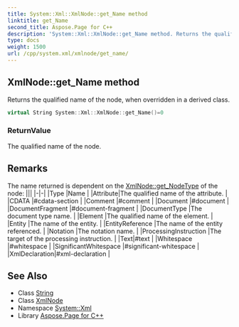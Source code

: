 ```yaml
---
title: System::Xml::XmlNode::get_Name method
linktitle: get_Name
second_title: Aspose.Page for C++
description: 'System::Xml::XmlNode::get_Name method. Returns the qualified name of the node, when overridden in a derived class in C++.'
type: docs
weight: 1500
url: /cpp/system.xml/xmlnode/get_name/
---
```

## XmlNode::get_Name method


Returns the qualified name of the node, when overridden in a derived class.

```cpp
virtual String System::Xml::XmlNode::get_Name()=0
```


### ReturnValue

The qualified name of the node.
## Remarks



The name returned is dependent on the [XmlNode::get_NodeType](../get_nodetype/) of the node: |||
|-|-|
|Type |Name |
|Attribute|The qualified name of the attribute. |
|CDATA |#cdata-section |
|Comment |#comment |
|Document |#document |
|DocumentFragment |#document-fragment |
|DocumentType |The document type name. |
|Element |The qualified name of the element. |
|Entity |The name of the entity. |
|EntityReference |The name of the entity referenced. |
|Notation |The notation name. |
|ProcessingInstruction |The target of the processing instruction. |
|Text|#text |
|Whitespace |#whitespace |
|SignificantWhitespace |#significant-whitespace |
|XmlDeclaration|#xml-declaration |

## See Also

* Class [String](../../../system/string/)
* Class [XmlNode](../)
* Namespace [System::Xml](../../)
* Library [Aspose.Page for C++](../../../)

